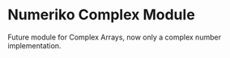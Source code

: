 # Numeriko Complex Module

Future module for Complex Arrays, now only a complex number implementation.
